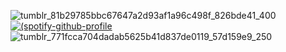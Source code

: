 ![tumblr_81b29785bbc67647a2d93af1a96c498f_826bde41_400](https://github.com/user-attachments/assets/4409d31c-e882-4be3-9572-a60935dde035)
[![(spotify-github-profile](https://spotify-github-profile.kittinanx.com/api/view.svg?uid=312ydtze6lxw27mshtyctdc4bwcu&redirect=true][https://spotify-github-profile.kittinanx.com/api/view.svg?uid=312ydtze6lxw27mshtyctdc4bwcu&cover_image=true&theme=novatorem&show_offline=true&background_color=121212&interchange=true&bar_color=c999ff&bar_color_cover=false)](https://github.com/kittinan/spotify-github-profile)![tumblr_771fcca704dadab5625b41d837de0119_57d159e9_250](https://github.com/user-attachments/assets/3e8087d1-efd3-42a0-beb4-01800688612e)



<!---
d3toraheds/d3toraheds is a ✨ special ✨ repository because its `README.md` (this file) appears on your GitHub profile.
You can click the Preview link to take a look at your changes.
--->

